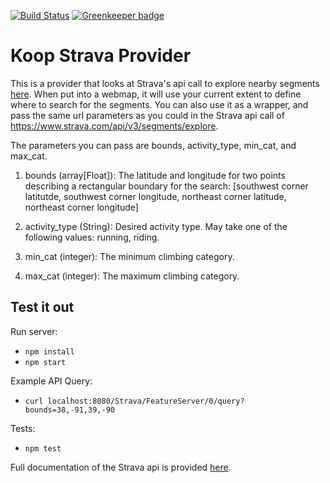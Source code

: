 [![Build Status](https://travis-ci.org/Jking-GIS/koop-provider-Strava.svg?branch=master)](https://travis-ci.org/koopjs/koop-provider-Strava) [![Greenkeeper badge](https://badges.greenkeeper.io/Jking-GIS/koop-provider-Strava.svg)](https://greenkeeper.io/)

# Koop Strava Provider

This is a provider that looks at Strava's api call to explore nearby segments [here](https://developers.strava.com/docs/reference/#api-Segments-exploreSegments). When put into a webmap, it will use your current extent to define where to search for the segments. You can also use it as a wrapper, and pass the same url parameters as you could in the Strava api call of https://www.strava.com/api/v3/segments/explore.

The parameters you can pass are bounds, activity_type, min_cat, and max_cat.

1. bounds (array[Float]): The latitude and longitude for two points describing a rectangular boundary for the search: [southwest corner latitutde, southwest corner longitude, northeast corner latitude, northeast corner longitude]

1. activity_type (String): Desired activity type. May take one of the following values: running, riding.

1. min_cat (integer): The minimum climbing category.

1. max_cat (integer): The maximum climbing category.

## Test it out
Run server:
- `npm install`
- `npm start`

Example API Query:
- `curl localhost:8080/Strava/FeatureServer/0/query?bounds=38,-91,39,-90`

Tests:

- `npm test`

Full documentation of the Strava api is provided [here](https://developers.strava.com/docs/reference).
